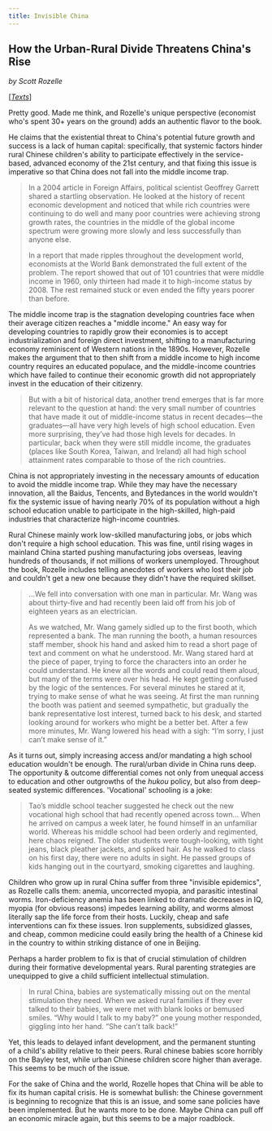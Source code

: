 ```yaml
---
title: Invisible China
---
```

## How the Urban-Rural Divide Threatens China's Rise

*by Scott Rozelle*

[*[Texts](/texts)*]

Pretty good. Made me think, and Rozelle's unique perspective (economist who's spent 30+ years on the ground) adds an authentic flavor to the book.

He claims that the existential threat to China's potential future growth and success is a lack of human capital: specifically, that systemic factors hinder rural Chinese children's ability to participate effectively in the service-based, advanced economy of the 21st century, and that fixing this issue is imperative so that China does not fall into the middle income trap.
<blockquote>
In a 2004 article in Foreign Affairs, political scientist Geoffrey Garrett shared a startling observation. He looked at the history of recent economic development and noticed that while rich countries were continuing to do well and many poor countries were achieving strong growth rates, the countries in the middle of the global income spectrum were growing more slowly and less successfully than anyone else.

In a report that made ripples throughout the development world, economists at the World Bank demonstrated the full extent of the problem. The report showed that out of 101 countries that were middle income in 1960, only thirteen had made it to high-income status by 2008. The rest remained stuck or even ended the fifty years poorer than before.
</blockquote>
The middle income trap is the stagnation developing countries face when their average citizen reaches a "middle income." An easy way for developing countries to rapidly grow their economies is to accept industrialization and foreign direct investment, shifting to a manufacturing economy reminiscent of Western nations in the 1890s. However, Rozelle makes the argument that to then shift from a middle income to high income country requires an educated populace, and the middle-income countries which have failed to continue their economic growth did not appropriately invest in the education of their citizenry.
<blockquote>
But with a bit of historical data, another trend emerges that is far more relevant to the question at hand: the very small number of countries that have made it out of middle-income status in recent decades—the graduates—all have very high levels of high school education. Even more surprising, they’ve had those high levels for decades. In particular, back when they were still middle income, the graduates (places like South Korea, Taiwan, and Ireland) all had high school attainment rates comparable to those of the rich countries.
</blockquote>
China is not appropriately investing in the necessary amounts of education to avoid the middle income trap. While they may have the necessary innovation, all the Baidus, Tencents, and Bytedances in the world wouldn't fix the systemic issue of having nearly 70% of its population without a high school education unable to participate in the high-skilled, high-paid industries that characterize high-income countries.

Rural Chinese mainly work low-skilled manufacturing jobs, or jobs which don't require a high school education. This was fine, until rising wages in mainland China started pushing manufacturing jobs overseas, leaving hundreds of thousands, if not millions of workers unemployed. Throughout the book, Rozelle includes telling anecdotes of workers who lost their job and couldn't get a new one because they didn't have the required skillset. 
<blockquote>
...We fell into conversation with one man in particular. Mr. Wang was about thirty-five and had recently been laid off from his job of eighteen years as an electrician.

As we watched, Mr. Wang gamely sidled up to the first booth, which represented a bank. The man running the booth, a human resources staff member, shook his hand and asked him to read a short page of text and comment on what he understood. Mr. Wang stared hard at the piece of paper, trying to force the characters into an order he could understand. He knew all the words and could read them aloud, but many of the terms were over his head. He kept getting confused by the logic of the sentences. For several minutes he stared at it, trying to make sense of what he was seeing. At first the man running the booth was patient and seemed sympathetic, but gradually the bank representative lost interest, turned back to his desk, and started looking around for workers who might be a better bet. After a few more minutes, Mr. Wang lowered his head with a sigh: “I’m sorry, I just can’t make sense of it.”
</blockquote>

As it turns out, simply increasing access and/or mandating a high school education wouldn't be enough. The rural/urban divide in China runs deep. The opportunity & outcome differential comes not only from unequal access to education and other outgrowths of the <i>hukou</i> policy, but also from deep-seated systemic differences. 'Vocational' schooling is a joke:
<blockquote>
Tao’s middle school teacher suggested he check out the new vocational high school that had recently opened across town... When he arrived on campus a week later, he found himself in an unfamiliar world. Whereas his middle school had been orderly and regimented, here chaos reigned. The older students were tough-looking, with tight jeans, black pleather jackets, and spiked hair. As he walked to class on his first day, there were no adults in sight. He passed groups of kids hanging out in the courtyard, smoking cigarettes and laughing.
</blockquote>
Children who grow up in rural China suffer from three "invisible epidemics", as Rozelle calls them: anemia, uncorrected myopia, and parasitic intestinal worms. Iron-deficiency anemia has been linked to dramatic decreases in IQ, myopia (for obvious reasons) impedes learning ability, and worms almost literally sap the life force from their hosts. Luckily, cheap and safe interventions can fix these issues. Iron supplements, subsidized glasses, and cheap, common medicine could easily bring the health of a Chinese kid in the country to within striking distance of one in Beijing. 

Perhaps a harder problem to fix is that of crucial stimulation of children during their formative developmental years. Rural parenting strategies are unequipped to give a child sufficient intellectual stimulation. 
<blockquote>
In rural China, babies are systematically missing out on the mental stimulation they need. When we asked rural families if they ever talked to their babies, we were met with blank looks or bemused smiles. “Why would I talk to my baby?” one young mother responded, giggling into her hand. “She can’t talk back!”
</blockquote>
Yet, this leads to delayed infant development, and the permanent stunting of a child's ability relative to their peers. Rural chinese babies score horribly on the Bayley test, while urban Chinese children score higher than average. This seems to be much of the issue. 

For the sake of China and the world, Rozelle hopes that China will be able to fix its human capital crisis. He is somewhat bullish: the Chinese government is beginning to recognize that this is an issue, and some sane policies have been implemented. But he wants more to be done. Maybe China can pull off an economic miracle again, but this seems to be a major roadblock.
